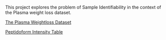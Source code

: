 This project explores the problem of Sample Identifiability in the context of the Plasma weight loss dataset.

[The Plasma Weightloss Dataset](https://massive.ucsd.edu/ProteoSAFe/dataset_files.jsp?task=b0629c1e39ee4c68baed67f4e08d96ea#%7B%22table_sort_history%22%3A%22main.collection_asc%22%2C%22main.collection_input%22%3A%22ccms_peak%7C%7CEXACT%22%7D)

[Peptidoform Intensity Table](https://proteomics3.ucsd.edu/ProteoSAFe/result.jsp?task=b11323cd19924f0ea79b0bf8796c80ea&view=mq_peptidoforms_intensity)
